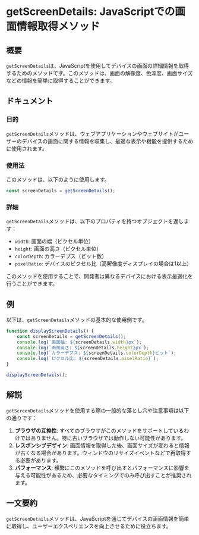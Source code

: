 <!--
Meta Description: # getScreenDetails: JavaScriptでの画面情報取得メソッド ## 概要 `getScreenDetails`は、JavaScriptを使用してデバイスの画面の詳細情報を取得するためのメソッドです。このメソッドは、画面の解像度、色深度、画面サイズなどの情報を簡単に取得すること...
Meta Keywords: getscreendetails, screendetails, console, log, メソッドは
-->

# getScreenDetails: JavaScriptでの画面情報取得メソッド

## 概要
`getScreenDetails`は、JavaScriptを使用してデバイスの画面の詳細情報を取得するためのメソッドです。このメソッドは、画面の解像度、色深度、画面サイズなどの情報を簡単に取得することができます。

## ドキュメント
### 目的
`getScreenDetails`メソッドは、ウェブアプリケーションやウェブサイトがユーザーのデバイスの画面に関する情報を収集し、最適な表示や機能を提供するために使用されます。

### 使用法
このメソッドは、以下のように使用します。

```javascript
const screenDetails = getScreenDetails();
```

### 詳細
`getScreenDetails`メソッドは、以下のプロパティを持つオブジェクトを返します：

- `width`: 画面の幅（ピクセル単位）
- `height`: 画面の高さ（ピクセル単位）
- `colorDepth`: カラーデプス（ビット数）
- `pixelRatio`: デバイスのピクセル比（高解像度ディスプレイの場合は1以上）

このメソッドを使用することで、開発者は異なるデバイスにおける表示最適化を行うことができます。

## 例
以下は、`getScreenDetails`メソッドの基本的な使用例です。

```javascript
function displayScreenDetails() {
    const screenDetails = getScreenDetails();
    console.log(`画面幅: ${screenDetails.width}px`);
    console.log(`画面高さ: ${screenDetails.height}px`);
    console.log(`カラーデプス: ${screenDetails.colorDepth}ビット`);
    console.log(`ピクセル比: ${screenDetails.pixelRatio}`);
}

displayScreenDetails();
```

## 解説
`getScreenDetails`メソッドを使用する際の一般的な落とし穴や注意事項は以下の通りです：

1. **ブラウザの互換性**: すべてのブラウザがこのメソッドをサポートしているわけではありません。特に古いブラウザでは動作しない可能性があります。
2. **レスポンシブデザイン**: 画面情報を取得した後、画面サイズが変わると情報が古くなる場合があります。ウィンドウのリサイズイベントなどで再取得する必要があります。
3. **パフォーマンス**: 頻繁にこのメソッドを呼び出すとパフォーマンスに影響を与える可能性があるため、必要なタイミングでのみ呼び出すことが推奨されます。

## 一文要約
`getScreenDetails`メソッドは、JavaScriptを通じてデバイスの画面情報を簡単に取得し、ユーザーエクスペリエンスを向上させるために役立ちます。
